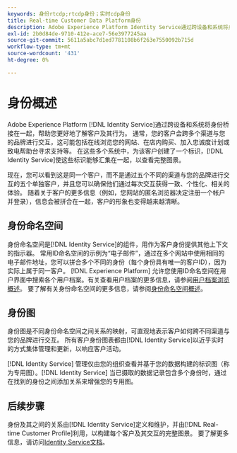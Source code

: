 ```yaml
---
keywords: 身份rtcdp;rtcdp身份；实时cdp身份
title: Real-time Customer Data Platform身份
description: Adobe Experience Platform Identity Service通过跨设备和系统将身份桥接在一起，帮助您更好地了解客户及其行为。
exl-id: 2b0d84de-9710-412e-ace7-56e3977245aa
source-git-commit: 5611a5abc7d1ed7781108b6f263e7550092b715d
workflow-type: tm+mt
source-wordcount: '431'
ht-degree: 0%

---
```


# 身份概述

Adobe Experience Platform [!DNL Identity Service]通过跨设备和系统将身份桥接在一起，帮助您更好地了解客户及其行为。 通常，您的客户会跨多个渠道与您的品牌进行交互，这可能包括在线浏览您的网站、在店内购买、加入忠诚度计划或致电帮助台寻求支持等。 在这些多个系统中，为该客户创建了一个标识，[!DNL Identity Service]使这些标识能够汇集在一起，以查看完整图景。

现在，您可以看到这是同一个客户，而不是通过五个不同的渠道与您的品牌进行交互的五个单独客户，并且您可以确保他们通过每次交互获得一致、个性化、相关的体验。 随着关于客户的更多信息（例如，您网站的匿名浏览器决定注册一个帐户并登录），信息会被拼合在一起，客户的形象也变得越来越清晰。

## 身份命名空间

身份命名空间是[!DNL Identity Service]的组件，用作为客户身份提供其他上下文的指示器。 常用ID命名空间的示例为“电子邮件”，通过在多个网站中使用相同的电子邮件地址，您可以拼合多个不同的身份（每个身份具有唯一的客户ID），因为实际上属于同一客户。 [!DNL Experience Platform] 允许您使用ID命名空间在用户界面中搜索各个用户档案。有关查看用户档案的更多信息，请参阅[用户档案浏览概述](profile-browse.md)。 要了解有关身份命名空间的更多信息，请参阅[身份命名空间概述](../../identity-service/namespaces.md)。

## 身份图

身份图是不同身份命名空间之间关系的映射，可直观地表示客户如何跨不同渠道与您的品牌进行交互。 所有客户身份图表都由[!DNL Identity Service]以近乎实时的方式集体管理和更新，以响应客户活动。

[!DNL Identity Service] 管理仅由您的组织查看并基于您的数据构建的标识图（称为专用图）。[!DNL Identity Service] 当已摄取的数据记录包含多个身份时，通过在找到的身份之间添加关系来增强您的专用图。

## 后续步骤

身份及其之间的关系由[!DNL Identity Service]定义和维护，并由[!DNL Real-time Customer Profile]利用，以构建每个客户及其交互的完整图景。 要了解更多信息，请访问[Identity Service文档](../../identity-service/home.md)。
